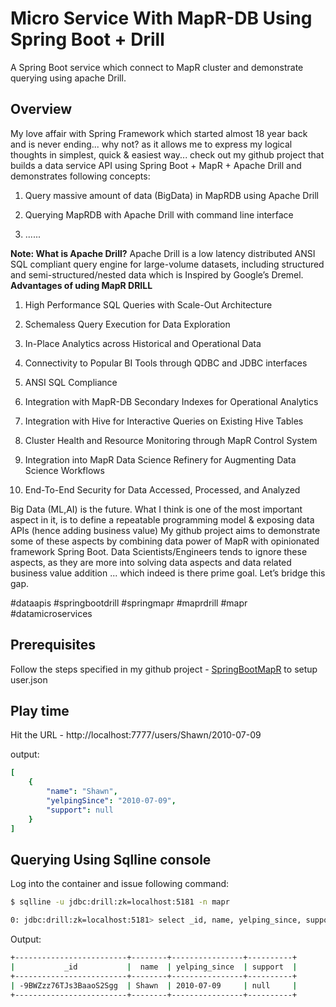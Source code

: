# Micro Service With MapR-DB Using Spring Boot + Drill

A Spring Boot service which connect to MapR cluster and demonstrate querying using
 apache Drill.
 
 ## Overview
 My love affair with Spring Framework which  started almost 18 year back and is never ending... why not? as it allows me to express my logical thoughts in simplest, quick & easiest way... check out my github project that builds a data service API using Spring Boot + MapR + Apache Drill and demonstrates following concepts:

1. Query massive amount of data (BigData) in MapRDB using Apache Drill

2. Querying MapRDB with Apache Drill with command line interface

3. ......

**Note: What is Apache Drill?** Apache Drill is a low latency distributed ANSI SQL compliant query engine for large-volume datasets, including structured and semi-structured/nested data which is Inspired by Google’s Dremel.
**Advantages of uding MapR DRILL**
1. High Performance SQL Queries with Scale-Out Architecture

2. Schemaless Query Execution for Data Exploration

3. In-Place Analytics across Historical and Operational Data

4. Connectivity to Popular BI Tools through QDBC and JDBC interfaces

5. ANSI SQL Compliance

6. Integration with MapR-DB Secondary Indexes for Operational Analytics

7. Integration with Hive for Interactive Queries on Existing Hive Tables

8. Cluster Health and Resource Monitoring through MapR Control System

9. Integration into MapR Data Science Refinery for Augmenting Data Science Workflows

10. End-To-End Security for Data Accessed, Processed, and Analyzed

Big Data (ML,AI) is the future. What I think is one of the most important aspect in it, is to define a repeatable programming model & exposing data APIs (hence adding business value) My github project aims to demonstrate some of these aspects by combining data power of MapR with opinionated framework Spring Boot. Data Scientists/Engineers tends to ignore these aspects, as they are more into solving data aspects and data related business value addition ... which indeed is there prime goal. Let’s bridge this gap.

#dataapis #springbootdrill #springmapr #maprdrill #mapr #datamicroservices
 
## Prerequisites
Follow the steps specified in my github project - [SpringBootMapR](https://github.com/mgorav/SpringBootMapR)
to setup user.json

## Play time

Hit the URL - http://localhost:7777/users/Shawn/2010-07-09

output:

```yaml
[
    {
        "name": "Shawn",
        "yelpingSince": "2010-07-09",
        "support": null
    }
]
```

## Querying Using Sqlline console

Log into the container and issue following command:

```bash
$ sqlline -u jdbc:drill:zk=localhost:5181 -n mapr

0: jdbc:drill:zk=localhost:5181> select _id, name, yelping_since, support from dfs.`/apps/user` where yelping_since = '2010-07-09' and  name = 'Shawn';

```

Output:

```bash
+-------------------------+--------+----------------+----------+
|           _id           |  name  | yelping_since  | support  |
+-------------------------+--------+----------------+----------+
| -9BWZzz76TJs3BaaoS2Sgg  | Shawn  | 2010-07-09     | null     |
+-------------------------+--------+----------------+----------+
```
